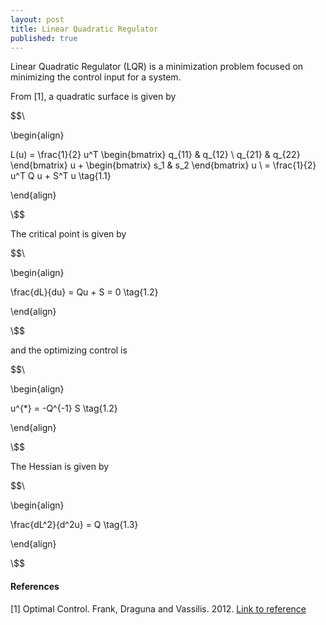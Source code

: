 ```yaml
---
layout: post
title: Linear Quadratic Regulator
published: true
---
```


Linear Quadratic Regulator (LQR) is a minimization problem focused on minimizing the control input for a system.

From [1], a quadratic surface is given by

$$\\

\begin{align}

L(u) = \frac{1}{2} u^T \begin{bmatrix} q_{11} & q_{12} \\ q_{21} & q_{22} \end{bmatrix} u + \begin{bmatrix} s_1 & s_2 \end{bmatrix} u \\
= \frac{1}{2} u^T Q u + S^T u \tag{1.1}

\end{align}

\\$$

The critical point is given by

$$\\

\begin{align}

\frac{dL}{du} = Qu + S = 0 \tag{1.2}

\end{align}

\\$$

and the optimizing control is 

$$\\

\begin{align}

u^{*} = -Q^{-1} S \tag{1.2}

\end{align}

\\$$

The Hessian is given by

$$\\

\begin{align}

\frac{dL^2}{d^2u} = Q \tag{1.3}

\end{align}

\\$$



#### References

[1] Optimal Control. Frank, Draguna and Vassilis. 2012. [Link to reference](https://www.amazon.com/Optimal-Control-Frank-L-Lewis/dp/0470633492)
